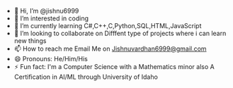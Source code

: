 - 👋 Hi, I’m @jishnu6999
- 👀 I’m interested in coding
- 🌱 I’m currently learning C#,C++,C,Python,SQL,HTML,JavaScript
- 💞️ I’m looking to collaborate on Difffent type of projects where i can learn new things
- 📫 How to reach me Email Me on Jishnuvardhan6999@gmail.com
- 😄 Pronouns: He/Him/His
- ⚡ Fun fact: I'm a Computer Science with a Mathematics minor also A Certification in AI/ML through University of Idaho

<!---
jishnu6999/jishnu6999 is a ✨ special ✨ repository because its `README.md` (this file) appears on your GitHub profile.
You can click the Preview link to take a look at your changes.
--->
